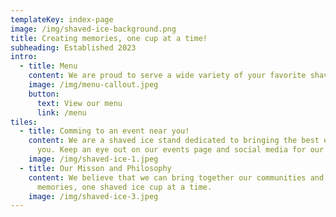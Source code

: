 ```yaml
---
templateKey: index-page
image: /img/shaved-ice-background.png
title: Creating memories, one cup at a time!
subheading: Established 2023
intro:
  - title: Menu
    content: We are proud to serve a wide variety of your favorite shaved ice flavors!
    image: /img/menu-callout.jpeg
    button:
      text: View our menu
      link: /menu
tiles:
  - title: Comming to an event near you!
    content: We are a shaved ice stand dedicated to bringing the best experiences to events near
      you. Keep an eye out on our events page and social media for our next stop near you!
    image: /img/shaved-ice-1.jpeg
  - title: Our Misson and Philosophy
    content: We believe that we can bring together our communities and create life-long family 
      memories, one shaved ice cup at a time.
    image: /img/shaved-ice-3.jpeg
---
```

